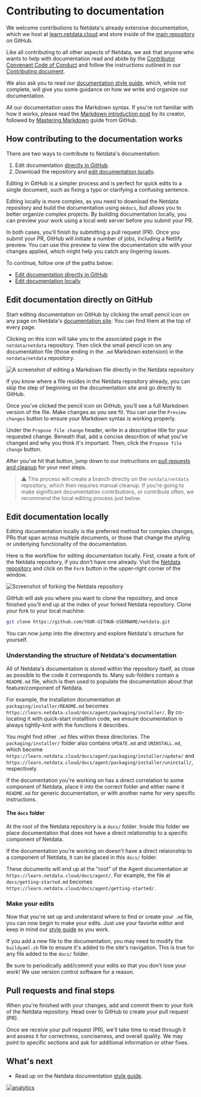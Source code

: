 <!--
title: "Contributing to documentation"
date: 2020-04-20
custom_edit_url: https://github.com/netdata/netdata/edit/master/docs/contributing/contributing-documentation.md
-->

# Contributing to documentation

We welcome contributions to Netdata's already extensive documentation, which we host at
[learn.netdata.cloud](https://learn.netdata.cloud/) and store inside of the [main
repository](https://github.com/netdata/netdata) on GitHub.

Like all contributing to all other aspects of Netdata, we ask that anyone who wants to help with documentation read and
abide by the [Contributor Convenant Code of Conduct](/CODE_OF_CONDUCT.md) and follow the
instructions outlined in our [Contributing document](/CONTRIBUTING.md).

We also ask you to read our [documentation style guide](style-guide.md), which, while not complete, will give you some
guidance on how we write and organize our documentation.

All our documentation uses the Markdown syntax. If you're not familiar with how it works, please read the [Markdown
introduction post](https://daringfireball.net/projects/markdown/) by its creator, followed by [Mastering
Markdown](https://guides.github.com/features/mastering-markdown/) guide from GitHub.

## How contributing to the documentation works

There are two ways to contribute to Netdata's documentation: 

1.  Edit documentation [directly in GitHub](#edit-documentation-directly-on-github).
2.  Download the repository and [edit documentation locally](#edit-documentation-locally).

Editing in GitHub is a simpler process and is perfect for quick edits to a single document, such as fixing a typo or
clarifying a confusing sentence.

Editing locally is more complex, as you need to download the Netdata repository and build the documentation using
`mkdocs`, but allows you to better organize complex projects. By building documentation locally, you can preview your
work using a local web server before you submit your PR.

In both cases, you'll finish by submitting a pull request (PR). Once you submit your PR, GitHub will initiate a number
of jobs, including a Netlify preview. You can use this preview to view the documentation site with your changes applied,
which might help you catch any lingering issues.

To continue, follow one of the paths below:

-   [Edit documentation directly in GitHub](#edit-documentation-directly-on-github)
-   [Edit documentation locally](#edit-documentation-locally)

## Edit documentation directly on GitHub

Start editing documentation on GitHub by clicking the small pencil icon on any page on Netdata's [documentation
site](https://learn.netdata.cloud/). You can find them at the top of every page.

Clicking on this icon will take you to the associated page in the `netdata/netdata` repository. Then click the small
pencil icon on any documentation file (those ending in the `.md` Markdown extension) in the `netdata/netdata`
repository.

![A screenshot of editing a Markdown file directly in the Netdata
repository](https://user-images.githubusercontent.com/1153921/59637188-10426d00-910a-11e9-99f2-ec564d6fb7d5.png)

If you know where a file resides in the Netdata repository already, you can skip the step of beginning on the
documentation site and go directly to GitHub.

Once you've clicked the pencil icon on GitHub, you'll see a full Markdown version of the file. Make changes as you see
fit. You can use the `Preview changes` button to ensure your Markdown syntax is working properly.

Under the `Propose file change` header, write in a descriptive title for your requested change. Beneath that, add a
concise descrition of what you've changed and why you think it's important. Then, click the `Propose file change`
button. 

After you've hit that button, jump down to our instructions on [pull requests and
cleanup](#pull-requests-and-final-steps) for your next steps. 

> ⚠️ This process will create a branch directly on the `netdata/netdata` repository, which then requires manual cleanup.
> If you're going to make significant documentation contributions, or contribute often, we recommend the local editing
> process just below.

## Edit documentation locally

Editing documentation locally is the preferred method for complex changes, PRs that span across multiple documents, or
those that change the styling or underlying functionality of the documentation.

Here is the workflow for editing documentation locally. First, create a fork of the Netdata repository, if you don't
have one already. Visit the [Netdata repository](https://github.com/netdata/netdata) and click on the `Fork` button in
the upper-right corner of the window.

![Screenshot of forking the Netdata
repository](https://user-images.githubusercontent.com/1153921/59873572-25f5a380-9351-11e9-92a4-a681fe4a2ed9.png)

GitHub will ask you where you want to clone the repository, and once finished you'll end up at the index of your forked
Netdata repository. Clone your fork to your local machine:

```bash
git clone https://github.com/YOUR-GITHUB-USERNAME/netdata.git
```

You can now jump into the directory and explore Netdata's structure for yourself.

### Understanding the structure of Netdata's documentation

All of Netdata's documentation is stored within the repository itself, as close as possible to the code it corresponds
to. Many sub-folders contain a `README.md` file, which is then used to populate the documentation about that
feature/component of Netdata.

For example, the installation documentation at `packaging/installer/README.md` becomes
`https://learn.netdata.cloud/docs/agent/packaging/installer/`. By co-locating it with quick-start installtion code, we
ensure documentation is always tightly-knit with the functions it describes.

You might find other `.md` files within these directories. The `packaging/installer/` folder also contains `UPDATE.md`
and `UNINSTALL.md`, which become `https://learn.netdata.cloud/docs/agent/packaging/installer/update/` and
`https://learn.netdata.cloud/docs/agent/packaging/installer/uninstall/`, respectively.

If the documentation you're working on has a direct correlation to some component of Netdata, place it into the correct
folder and either name it `README.md` for generic documentation, or with another name for very specific instructions.

#### The `docs` folder

At the root of the Netdata repository is a `docs/` folder. Inside this folder we place documentation that does not have
a direct relationship to a specific component of Netdata.

If the documentation you're working on doesn't have a direct relaionship to a component of Netdata, it can be placed in
this `docs/` folder.

These documents will end up at the "root" of the Agent documentation at `https://learn.netdata.cloud/docs/agent/`. For
example, the file at `docs/getting-started.md` becomes `https://learn.netdata.cloud/docs/agent/getting-started/`.

### Make your edits

Now that you're set up and understand where to find or create your `.md` file, you can now begin to make your edits.
Just use your favorite editor and keep in mind our [style guide](style-guide.md) as you work.

If you add a new file to the documentation, you may need to modify the `buildyaml.sh` file to ensure it's added to the
site's navigation. This is true for any file added to the `docs/` folder.

Be sure to periodically add/commit your edits so that you don't lose your work! We use version control software for a
reason.

## Pull requests and final steps

When you're finished with your changes, add and commit them to your fork of the Netdata repository. Head over to GitHub
to create your pull request (PR).

Once we receive your pull request (PR), we'll take time to read through it and assess it for correctness, conciseness,
and overall quality. We may point to specific sections and ask for additional information or other fixes.

## What's next

-   Read up on the Netdata documentation [style guide](style-guide.md).

[![analytics](https://www.google-analytics.com/collect?v=1&aip=1&t=pageview&_s=1&ds=github&dr=https%3A%2F%2Fgithub.com%2Fnetdata%2Fnetdata&dl=https%3A%2F%2Fmy-netdata.io%2Fgithub%2Fdocs%2Fcontributing%2Fcontributing-documentation&_u=MAC~&cid=5792dfd7-8dc4-476b-af31-da2fdb9f93d2&tid=UA-64295674-3)](<>)
